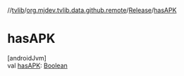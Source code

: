 //[tvlib](../../../index.md)/[org.mjdev.tvlib.data.github.remote](../index.md)/[Release](index.md)/[hasAPK](has-a-p-k.md)

# hasAPK

[androidJvm]\
val [hasAPK](has-a-p-k.md): [Boolean](https://kotlinlang.org/api/latest/jvm/stdlib/kotlin/-boolean/index.html)
